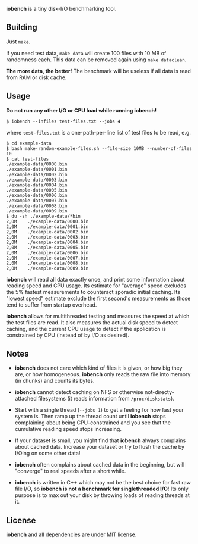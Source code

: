 **iobench** is a tiny disk-I/O benchmarking tool.

## Building

Just `make`.

If you need test data, `make data` will create 100 files with 10 MB of randomness each. This data can be removed again using `make dataclean`.

**The more data, the better!** The benchmark will be useless if all data is read from RAM or disk cache.

## Usage

**Do not run any other I/O or CPU load while running iobench!**

```
$ iobench --infiles test-files.txt --jobs 4
```

where `test-files.txt` is a one-path-per-line list of test files to be read, e.g.

```
$ cd example-data
$ bash make-random-example-files.sh --file-size 10MB --number-of-files 10
$ cat test-files
./example-data/0000.bin
./example-data/0001.bin
./example-data/0002.bin
./example-data/0003.bin
./example-data/0004.bin
./example-data/0005.bin
./example-data/0006.bin
./example-data/0007.bin
./example-data/0008.bin
./example-data/0009.bin
$ du -sh ./example-data/*bin
2,0M    ./example-data/0000.bin
2,0M    ./example-data/0001.bin
2,0M    ./example-data/0002.bin
2,0M    ./example-data/0003.bin
2,0M    ./example-data/0004.bin
2,0M    ./example-data/0005.bin
2,0M    ./example-data/0006.bin
2,0M    ./example-data/0007.bin
2,0M    ./example-data/0008.bin
2,0M    ./example-data/0009.bin
```

**iobench** will read all data exactly once, and print some information about reading speed and CPU usage. Its estimate for "average" speed excludes the 5% fastest measurements to counteract sporadic initial caching. Its "lowest speed" estimate exclude the first second's measurements as those tend to suffer from startup overhead.

**iobench** allows for multithreaded testing and measures the speed at which the test files are read. It also measures the actual disk speed to detect caching, and the current CPU usage to detect if the application is constrained by CPU (instead of by I/O as desired).


## Notes

- **iobench** does not care which kind of files it is given, or how big they are, or how homogeneous. **iobench** only reads the raw file into memory (in chunks) and counts its bytes.

- **iobench** cannot detect caching on NFS or otherwise not-directy-attached filesystems (it reads information from `/proc/diskstats`).

- Start with a single thread (`--jobs 1`) to get a feeling for how fast your system is. Then ramp up the thread count until **iobench** stops complaining about being CPU-constrained and you see that the cumulative reading speed stops increasing.

- If your dataset is small, you might find that **iobench** always complains about cached data. Increase your dataset or try to flush the cache by I/Oing on some other data!

- **iobench** often complains about cached data in the beginning, but will "converge" to real speeds after a short while.

- **iobench** is written in C++ which may not be the best choice for fast raw file I/O, so **iobench is not a benchmark for singlethreaded I/O**! Its only purpose is to max out your disk by throwing loads of reading threads at it.


## License

**iobench** and all dependencies are under MIT license.
